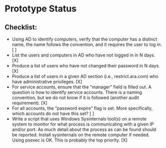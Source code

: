 # Prototype Status #

## Checklist: ##

- Using AD to identify computers, verify that the computer has a distinct name, the name follows the convention, and it requires the user to log in. [ ]
- List the users and computers in AD who have not logged in in N days. [X]
- Produce a list of users who have not changed their password in N days. [X]
- Produce a list of users in a given AD section (i.e., restrict.ara.com) who have administrative privileges. [X]
- For service accounts, ensure that the “manager” field is filled out. A question is how to identify service accounts. There is a naming convention, but we do not know if it is followed (another audit requirement). [X]
- For all accounts, the “password expire” flag is set. More specifically, which accounts do not have this set? [ ]
- Write a script that uses Windows Sysinternals tool(s) on a remote system to monitor for what process is communicating with a given IP and/or port. As much detail about the process as can be found should be reported. Install sysinternals on the remote computer if needed. Using psexec is OK. This is probably the top priority. [X]
